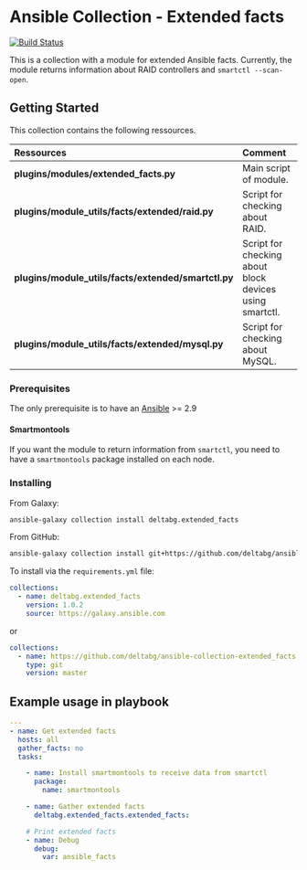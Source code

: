 # Ansible Collection - Extended facts

[![Build Status](https://travis-ci.com/DeltaBG/ansible-collection-extended_facts.svg?branch=master)](https://travis-ci.com/DeltaBG/ansible-collection-extended_facts)

This is a collection with a module for extended Ansible facts. Currently, the module returns information about RAID controllers and `smartctl --scan-open`.

## Getting Started

This collection contains the following ressources.

| Ressources                                          | Comment                                                   |
| :-------------------------------------------------- | :-------------------------------------------------------- |
| **plugins/modules/extended_facts.py**               | Main script of module.                                    |
| **plugins/module_utils/facts/extended/raid.py**     | Script for checking about RAID.                           |
| **plugins/module_utils/facts/extended/smartctl.py** | Script for checking about block devices using smartctl.   |
| **plugins/module_utils/facts/extended/mysql.py**    | Script for checking about MySQL.                          |

### Prerequisites

The only prerequisite is to have an [Ansible](https://docs.ansible.com/ansible/latest/installation_guide/index.html) >= 2.9

#### Smartmontools
If you want the module to return information from `smartctl`, you need to have a `smartmontools` package installed on each node.

### Installing
From Galaxy:
```sh
ansible-galaxy collection install deltabg.extended_facts
```

From GitHub:
```sh
ansible-galaxy collection install git+https://github.com/deltabg/ansible-collection-extended_facts.git,master
```

To install via the `requirements.yml` file:
```yaml
collections:
  - name: deltabg.extended_facts
    version: 1.0.2
    source: https://galaxy.ansible.com
```
or
```yaml
collections:
  - name: https://github.com/deltabg/ansible-collection-extended_facts.git
    type: git
    version: master
```

## Example usage in playbook

```yaml
---
- name: Get extended facts
  hosts: all
  gather_facts: no
  tasks:

    - name: Install smartmontools to receive data from smartctl
      package:
        name: smartmontools

    - name: Gather extended facts
      deltabg.extended_facts.extended_facts:

    # Print extended facts
    - name: Debug
      debug:
        var: ansible_facts
```
